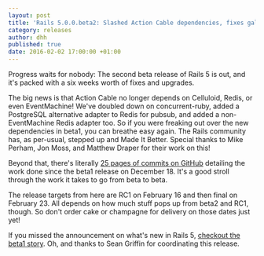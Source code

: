 ```yaml
---
layout: post
title: 'Rails 5.0.0.beta2: Slashed Action Cable dependencies, fixes galore'
category: releases
author: dhh
published: true
date: 2016-02-02 17:00:00 +01:00
---
```

Progress waits for nobody: The second beta release of Rails 5 is out, and it's packed with a six weeks worth of fixes and upgrades. 

The big news is that Action Cable no longer depends on Celluloid, Redis, or even EventMachine! We've doubled down on concurrent-ruby, added a PostgreSQL alternative adapter to Redis for pubsub, and added a non-EventMachine Redis adapter too. So if you were freaking out over the new dependencies in beta1, you can breathe easy again. The Rails community has, as per-usual, stepped up and Made It Better. Special thanks to Mike Perham, Jon Moss, and Matthew Draper for their work on this!

Beyond that, there's literally [25 pages of commits on GitHub](https://github.com/rails/rails/commits/v5.0.0.beta2?page=25) detailing the work done since the beta1 release on December 18. It's a good stroll through the work it takes to go from beta to beta.

The release targets from here are RC1 on February 16 and then final on February 23. All depends on how much stuff pops up from beta2 and RC1, though. So don't order cake or champagne for delivery on those dates just yet!

If you missed the announcement on what's new in Rails 5, [checkout the beta1 story](http://weblog.rubyonrails.org/2015/12/18/Rails-5-0-beta1/). Oh, and thanks to Sean Griffin for coordinating this release.